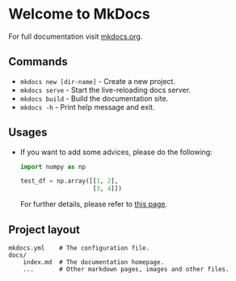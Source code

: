 # Welcome to MkDocs

For full documentation visit [mkdocs.org](https://www.mkdocs.org).

## Commands

* `mkdocs new [dir-name]` - Create a new project.
* `mkdocs serve` - Start the live-reloading docs server.
* `mkdocs build` - Build the documentation site.
* `mkdocs -h` - Print help message and exit.

## Usages
- If you want to add some advices, please do the following:
  ```python
  import numpy as np

  test_df = np.array([[1, 2],
                      [3, 4]])
  ```
  For further details, please refer to [this page](./test/test.md).

## Project layout

    mkdocs.yml    # The configuration file.
    docs/
        index.md  # The documentation homepage.
        ...       # Other markdown pages, images and other files.
